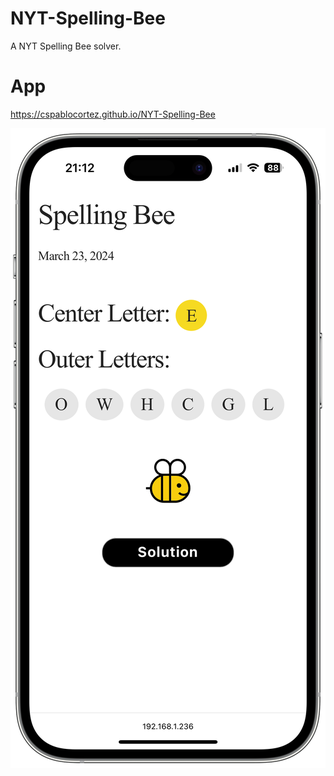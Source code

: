 # NYT-Spelling-Bee
 A NYT Spelling Bee solver.

 # App

https://cspablocortez.github.io/NYT-Spelling-Bee

![Screenshot](images/screenshot.PNG "Mobile Screenshot")

